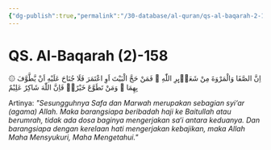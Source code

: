 ```yaml
---
{"dg-publish":true,"permalink":"/30-database/al-quran/qs-al-baqarah-2-158/"}
---
```



# QS. Al-Baqarah (2)-158
۞ اِنَّ الصَّفَا وَالْمَرْوَةَ مِنْ شَعَاۤىِٕرِ اللّٰهِ ۚ فَمَنْ حَجَّ الْبَيْتَ اَوِ اعْتَمَرَ فَلَا جُنَاحَ عَلَيْهِ اَنْ يَّطَّوَّفَ بِهِمَا ۗ وَمَنْ تَطَوَّعَ خَيْرًاۙ فَاِنَّ اللّٰهَ شَاكِرٌ عَلِيْمٌ 

Artinya: *"Sesungguhnya Safa dan Marwah merupakan sebagian syi‘ar (agama) Allah. Maka barangsiapa beribadah haji ke Baitullah atau berumrah, tidak ada dosa baginya mengerjakan sa‘i antara keduanya. Dan barangsiapa dengan kerelaan hati mengerjakan kebajikan, maka Allah Maha Mensyukuri, Maha Mengetahui."*

